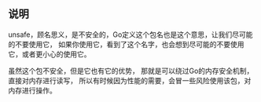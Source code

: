 
## 说明

unsafe，顾名思义，是不安全的，Go定义这个包名也是这个意思，让我们尽可能的不要使用它，
如果你使用它，看到了这个名字，也会想到尽可能的不要使用它，或者更小心的使用它。

虽然这个包不安全，但是它也有它的优势，
那就是可以绕过Go的内存安全机制，直接对内存进行读写，
所以有时候因为性能的需要，会冒一些风险使用该包，对内存进行操作。
